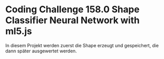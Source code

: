 # Coding Challenge 158.0 Shape Classifier Neural Network with ml5.js

In diesem Projekt werden zuerst die Shape erzeugt und gespeichert, die dann
später ausgewertet werden.
